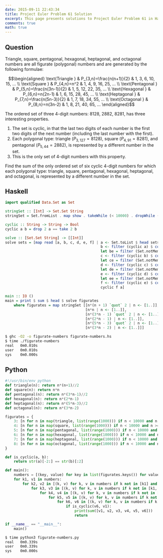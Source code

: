 ```yaml
---
date: 2015-09-11 22:43:34
title: Project Euler Problem 61 Solution
excerpt: This page presents solutions to Project Euler Problem 61 in Haskell and Python.
comments: true
math: true
---
```



## Question

Triangle, square, pentagonal, hexagonal, heptagonal, and octagonal
numbers are all figurate (polygonal) numbers and are generated by the
following formulae:

$$\begin{aligned}
\text{Triangle } & P_{3,n}=\frac{n(n+1)}{2} & 1, 3, 6, 10, 15, ... \\
\text{Square } & P_{4,n}=n^2 & 1, 4, 9, 16, 25, ... \\
\text{Pentagonal } & P_{5,n}=\frac{n(3n-1)}{2} & 1, 5, 12, 22, 35, ... \\
\text{Hexagonal } & P_{6,n}=n(2n-1) & 1, 6, 15, 28, 45, ... \\
\text{Heptagonal } & P_{7,n}=\frac{n(5n-3)}{2} & 1, 7, 18, 34, 55, ... \\
\text{Octagonal } & P_{8,n}=n(3n-2) & 1, 8, 21, 40, 65, ...
\end{aligned}$$

The ordered set of three 4-digit numbers: 8128, 2882, 8281, has three
interesting properties.

1.  The set is cyclic, in that the last two digits of each number is the
    first two digits of the next number (including the last number with
    the first).
2.  Each polygonal type: triangle ($P_{3,127}=8128$), square
    ($P_{4,91}=8281$), and pentagonal ($P_{5,44}=2882$), is represented
    by a different number in the set.
3.  This is the only set of 4-digit numbers with this property.

Find the sum of the only ordered set of six cyclic 4-digit numbers for
which each polygonal type: triangle, square, pentagonal, hexagonal,
heptagonal, and octagonal, is represented by a different number in the
set.






## Haskell

```haskell
import qualified Data.Set as Set

stringSet :: [Int] -> Set.Set String
stringSet = Set.fromList . map show . takeWhile (< 10000) . dropWhile (< 1000)

cyclic :: String -> String -> Bool
cyclic a b = drop 2 a == take 2 b

solve :: [Set.Set String] -> [[Int]]
solve sets = [map read [a, b, c, d, e, f] | a <- Set.toList $ head sets,
                                            b <- filter (cyclic a) $ concatMap Set.toList $ tail sets,
                                            let be = filter (Set.notMember b) $ tail sets,
                                            c <- filter (cyclic b) $ concatMap Set.toList be,
                                            let ce = filter (Set.notMember c) be,
                                            d <- filter (cyclic c) $ concatMap Set.toList ce,
                                            let de = filter (Set.notMember d) ce,
                                            e <- filter (cyclic d) $ concatMap Set.toList de,
                                            let ee = filter (Set.notMember e) de,
                                            f <- filter (cyclic e) $ concatMap Set.toList ee,
                                            cyclic f a]

main :: IO ()
main = print $ sum $ head $ solve figurates
    where figurates = map stringSet [[n*(n + 1) `quot` 2 | n <- [1..]],
                                     [n*n | n <- [1..]],
                                     [n*(3*n - 1) `quot` 2 | n <- [1..]],
                                     [n*(2*n - 1) | n <- [1..]],
                                     [n*(5*n - 3) `quot` 2 | n <- [1..]],
                                     [n*(3*n - 2) | n <- [1..]]]
```


```bash
$ ghc -O2 -o figurate-numbers figurate-numbers.hs
$ time ./figurate-numbers
real   0m0.010s
user   0m0.010s
sys    0m0.000s
```



## Python

```python
#!/usr/bin/env python
def triangle(n): return n*(n+1)//2
def square(n): return n*n
def pentagonal(n): return n*(3*n-1)//2
def hexagonal(n): return n*(2*n-1)
def heptagonal(n): return n*(5*n-3)//2
def octagonal(n): return n*(3*n-2)

figurates = {
    3: [n for n in map(triangle, list(range(1000))) if n < 10000 and n >= 1000],
    4: [n for n in map(square, list(range(1000))) if n < 10000 and n >= 1000],
    5: [n for n in map(pentagonal, list(range(1000))) if n < 10000 and n >= 1000],
    6: [n for n in map(hexagonal, list(range(1000))) if n < 10000 and n >= 1000],
    7: [n for n in map(heptagonal, list(range(1000))) if n < 10000 and n >= 1000],
    8: [n for n in map(octagonal, list(range(1000))) if n < 10000 and n >= 1000]
}

def is_cyclic(a, b):
    return str(a)[-2:] == str(b)[:2]

def main():
    numbers = [(key, value) for key in list(figurates.keys()) for value in figurates[key]]
    for k1, v1 in numbers:
        for k2, v2 in [(k, v) for k, v in numbers if k not in [k1] and is_cyclic(v1, v)]:
            for k3, v3 in [(k, v) for k, v in numbers if k not in [k1, k2] and is_cyclic(v2, v)]:
                for k4, v4 in [(k, v) for k, v in numbers if k not in [k1, k2, k3] and is_cyclic(v3, v)]:
                    for k5, v5 in [(k, v) for k, v in numbers if k not in [k1, k2, k3, k4] and is_cyclic(v4, v)]:
                        for k6, v6 in [(k, v) for k, v in numbers if k not in [k1, k2, k3, k4, k5] and is_cyclic(v5, v)]:
                            if is_cyclic(v6, v1):
                                print(sum([v1, v2, v3, v4, v5, v6]))
                                return

if __name__ == "__main__":
    main()
```


```bash
$ time python3 figurate-numbers.py
real   0m0.339s
user   0m0.339s
sys    0m0.000s
```


